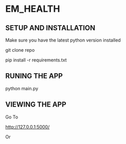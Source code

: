 # EM_HEALTH

## SETUP AND INSTALLATION

Make sure you have the latest python version installed

git clone repo <url>

pip install -r requirements.txt

## RUNING THE APP

python main.py

## VIEWING THE APP

Go To 

 http://127.0.0.1:5000/

Or 





 
